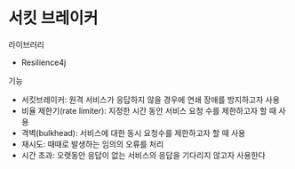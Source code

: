 # 서킷 브레이커
라이브러리
- Resilience4j

기능
- 서킷브레이커: 원격 서비스가 응답하지 않을 경우에 연쇄 장애를 방지하고자 사용
- 비율 제한기(rate limiter): 지정한 시간 동안 서비스 요청 수를 제한하고자 할 때 사용
- 격벽(bulkhead): 서비스에 대한 동시 요청수를 제한하고자 할 때 사용
- 재시도: 때때로 발생하는 임의의 오류를 처리
- 시간 초과: 오랫동안 응답이 없는 서비스의 응답을 기다리지 않고자 사용한다
